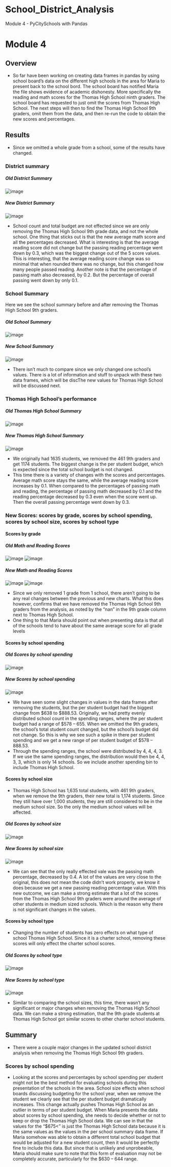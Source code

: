 # School_District_Analysis
Module 4 - PyCitySchools with Pandas
# Module 4 

## Overview
- So far have been working on creating data frames in pandas by using school board’s data on the different high schools in the area for Maria to present back to the school bord. The school board has notified Maria the file shows evidence of academic dishonesty. More specifically the reading and math scores for the Thomas High School ninth graders. The school board has requested to just omit the scores from Thomas High School. The next steps will then to find the Thomas High School 9th graders, omit them from the data, and then re-run the code to obtain the new scores and percentages. 

## Results
- Since we omitted a whole grade from a school, some of the results have changed. 
### District summary
##### Old District Summary 
![image](https://user-images.githubusercontent.com/79118630/111917655-a16d1300-8a57-11eb-87f7-00df6abac07d.png)
##### New District Summary
![image](https://user-images.githubusercontent.com/79118630/111917659-a5993080-8a57-11eb-80c5-9ebffc0644cd.png)

- School count and total budget are not effected since we are only removing the Thomas High School 9th grade data, and not the whole school. One thing that sticks out is that the new average math score and all the percentages decreased. What is interesting is that the average reading score did not change but the passing reading percentage went down by 0.3, which was the biggest change out of the 5 score values. This is interesting, that the average reading score change was so minimal that when rounded there was no change, but this changed how many people passed reading. Another note is that the percentage of passing math also decreased, by 0.2. But the percentage of overall passing went down by only 0.1. 
### School Summary
Here we see the school summary before and after removing the Thomas High School 9th graders. 
##### Old School Summary 
![image](https://user-images.githubusercontent.com/79118630/111917755-088ac780-8a58-11eb-938d-e7134c59843c.png)
##### New School Summary 
![image](https://user-images.githubusercontent.com/79118630/111917757-0de81200-8a58-11eb-921f-d1076ffda314.png)

- There isn’t much to compare since we only changed one school’s values. There is a lot of information and stuff to unpack with these two data frames, which will be discThe new values for Thomas High School will be discussed next.
### Thomas High School’s performance
##### Old Thomas High School Summary 
![image](https://user-images.githubusercontent.com/79118630/111917766-1fc9b500-8a58-11eb-8d2a-c95b6dc5d1ea.png)
##### New Thomas High School Summary
![image](https://user-images.githubusercontent.com/79118630/111917764-193b3d80-8a58-11eb-8225-eff19880337e.png)

- We originally had 1635 students, we removed the 461 9th graders and get 1174 students. The biggest change is the per student budget, which is expected since the total school budget is not changed. 
- This time there is a variety of changes with the scores and percentages. Average math score stays the same, while the average reading score increases by 0.1. When compared to the percentages of passing math and reading, the percentage of passing math decreased by 0.1 and the reading percentage decreased by 0.3 even when the score went up. Then the overall passing percentage went down by 0.3. 
### New Scores: scores by grade, scores by school spending, scores by school size, scores by school type
#### Scores by grade 
##### Old Math and Reading Scores
![image](https://user-images.githubusercontent.com/79118630/111917774-27895980-8a58-11eb-90ba-5bee503a852c.png) ![image](https://user-images.githubusercontent.com/79118630/111917784-2e17d100-8a58-11eb-9a34-f9b4b1ce7032.png)
##### New Math and Reading Scores
![image](https://user-images.githubusercontent.com/79118630/111917794-3839cf80-8a58-11eb-9b7f-213c55c163ed.png) ![image](https://user-images.githubusercontent.com/79118630/111917798-3c65ed00-8a58-11eb-930b-2523592d31b0.png)

- Since we only removed 1 grade from 1 school, there aren’t going to be any real changes between the previous and new charts. What this does however, confirms that we have removed the Thomas High School 9th graders from the analysis, as noted by the “nan” in the 9th grade column next to Thomas High School. 
- One thing to that Maria should point out when presenting data is that all of the schools tend to have about the same average score for all grade levels

#### Scores by school spending
##### Old Scores by school spending
![image](https://user-images.githubusercontent.com/79118630/111917807-48ea4580-8a58-11eb-864f-39a524fcace8.png)
##### New Scores by school spending
![image](https://user-images.githubusercontent.com/79118630/111917817-51428080-8a58-11eb-8283-2668b7427892.png)

- We have seen some slight changes in values in the data frames after removing the students, but the per student budget had the biggest change from $638 to $888.53. Originally, we had pretty evenly distributed school count in the spending ranges, where the per student budget had a range of $578 – 655. When we omitted the 9th graders, the school’s total student count changed, but the school’s budget did not change. So this is why we see such a spike in there per student spending and we get a new range of per student budget of $578 – 888.53. 
- Through the spending ranges, the school were distributed by 4, 4, 4, 3. If we use the same spending ranges, the distribution would then be 4, 4, 3, 3, which is only 14 schools. So we include another spending bin to include Thomas High School.
#### Scores by school size
- Thomas High School has 1,635 total students, with 461 9th graders, when we remove the 9th graders, their new total is 1,174 students. Since they still have over 1,000 students, they are still considered to be in the medium school size. So the only the medium school values will be affected.
##### Old Scores by school size
![image](https://user-images.githubusercontent.com/79118630/111917856-7fc05b80-8a58-11eb-8e52-22756c582d60.png)
##### New Scores by school size
![image](https://user-images.githubusercontent.com/79118630/111917872-8cdd4a80-8a58-11eb-8b56-943482cb2573.png)

- We can see that the only really effected vale was the passing math percentage, decreased by 0.4. A lot of the values are very close to the original, this does not mean the code didn’t work properly, we know it does because we get a new passing reading percentage value. With this new outcome, we can make a strong estimate that a lot of the scores from the Thomas High School 9th graders were around the average of other students in medium sized schools. Which is the reason why there is not significant changes in the values. 

#### Scores by school type
- Changing the number of students has zero effects on what type of school Thomas High School. Since it is a charter school, removing these scores will only effect the charter school scores.
##### Old Scores by school type
![image](https://user-images.githubusercontent.com/79118630/111917922-d75ec700-8a58-11eb-9358-91248ad55ec5.png)
##### New Scores by school type
![image](https://user-images.githubusercontent.com/79118630/111917926-daf24e00-8a58-11eb-8973-3bfaf8823a68.png)

- Similar to comparing the school sizes, this time, there wasn’t any significant or major changes when removing the Thomas High School data. We can make a strong estimation, that the 9th grade students at Thomas High School got similar scores to other charter school students. 

## Summary
- There were a couple major changes in the updated school district analysis when removing the
Thomas High School 9th graders.
### Scores by school spending 
- Looking at the scores and percentages by school spending per student might not be the best method for evaluating schools during this presentation of the schools in the area. School size effects when school boards discussing budgeting for the school year, when we remove the student we clearly see that the per student budget dramatically increases. This change actually pushes Thomas High School as an outlier in terms of per student budget. When Maria presents the data about scores by school spending, she needs to decide whether or not to keep or drop the Thomas High School data. We can see in that the values for the “$675<” is just the Thomas High School data because it is the same values as the values in the per school summary data frame. If Maria somehow was able to obtain a different total school budget that would be adjusted for a new student count, then it would be perfectly fine to include this data. But since that is unlikely and unprobeable, Maria should make sure to note that this form of evaluation may not be completely accurate, particularly for the $630 – 644 range. 

